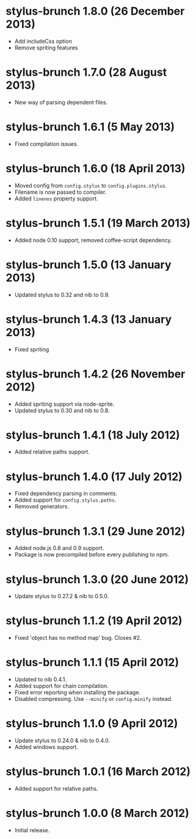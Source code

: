 # stylus-brunch 1.8.0 (26 December 2013)
* Add includeCss option
* Remove spriting features

# stylus-brunch 1.7.0 (28 August 2013)
* New way of parsing dependent files.

# stylus-brunch 1.6.1 (5 May 2013)
* Fixed compilation issues.

# stylus-brunch 1.6.0 (18 April 2013)
* Moved config from `config.stylus` to `config.plugins.stylus`.
* Filename is now passed to compiler.
* Added `linenos` property support.

# stylus-brunch 1.5.1 (19 March 2013)
* Added node 0.10 support, removed coffee-script dependency.

# stylus-brunch 1.5.0 (13 January 2013)
* Updated stylus to 0.32 and nib to 0.9.

# stylus-brunch 1.4.3 (13 January 2013)
* Fixed spriting

# stylus-brunch 1.4.2 (26 November 2012)
* Added spriting support via node-sprite.
* Updated stylus to 0.30 and nib to 0.8.

# stylus-brunch 1.4.1 (18 July 2012)
* Added relative paths support.

# stylus-brunch 1.4.0 (17 July 2012)
* Fixed dependency parsing in comments.
* Added support for `config.stylus.paths`.
* Removed generators.

# stylus-brunch 1.3.1 (29 June 2012)
* Added node.js 0.8 and 0.9 support.
* Package is now precompiled before every publishing to npm.

# stylus-brunch 1.3.0 (20 June 2012)
* Update stylus to 0.27.2 & nib to 0.5.0.

# stylus-brunch 1.1.2 (19 April 2012)
* Fixed 'object has no method map' bug. Closes #2.

# stylus-brunch 1.1.1 (15 April 2012)
* Updated to nib 0.4.1.
* Added support for chain compilation.
* Fixed error reporting when installing the package.
* Disabled compressing. Use `--minify` or `config.minify` instead.

# stylus-brunch 1.1.0 (9 April 2012)
* Update stylus to 0.24.0 & nib to 0.4.0.
* Added windows support.

# stylus-brunch 1.0.1 (16 March 2012)
* Added support for relative paths.

# stylus-brunch 1.0.0 (8 March 2012)
* Initial release.
